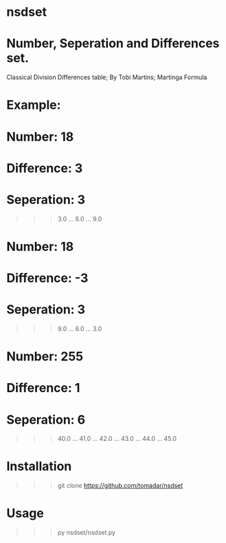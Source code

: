 # nsdset
# Number, Seperation and Differences set.
 Classical Division Differences table;
 By Tobi Martins; Martinga Formula
#
# Example:
#
# Number: 18
# Difference: 3
# Seperation: 3

>>> 3.0
... 6.0
... 9.0

# Number: 18
# Difference: -3
# Seperation: 3

>>> 9.0
... 6.0
... 3.0

# Number: 255
# Difference: 1
# Seperation: 6

>>> 40.0
... 41.0
... 42.0
... 43.0
... 44.0
... 45.0

# Installation
>>> git clone https://github.com/tomadar/nsdset

# Usage

>>> py nsdset/nsdset.py